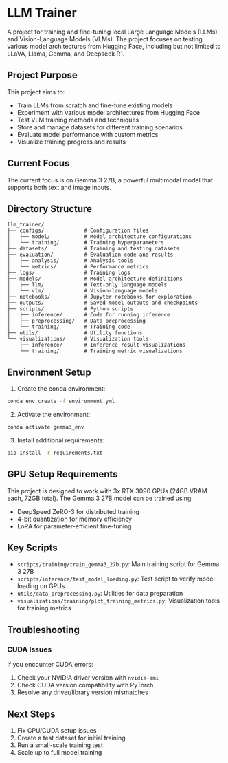 # LLM Trainer

A project for training and fine-tuning local Large Language Models (LLMs) and Vision-Language Models (VLMs). The project focuses on testing various model architectures from Hugging Face, including but not limited to LLaVA, Llama, Gemma, and Deepseek R1.

## Project Purpose

This project aims to:
- Train LLMs from scratch and fine-tune existing models
- Experiment with various model architectures from Hugging Face
- Test VLM training methods and techniques
- Store and manage datasets for different training scenarios
- Evaluate model performance with custom metrics
- Visualize training progress and results

## Current Focus

The current focus is on Gemma 3 27B, a powerful multimodal model that supports both text and image inputs.

## Directory Structure

```
llm_trainer/
├── configs/             # Configuration files
│   ├── model/           # Model architecture configurations
│   └── training/        # Training hyperparameters
├── datasets/            # Training and testing datasets
├── evaluation/          # Evaluation code and results
│   ├── analysis/        # Analysis tools
│   └── metrics/         # Performance metrics
├── logs/                # Training logs
├── models/              # Model architecture definitions
│   ├── llm/             # Text-only language models
│   └── vlm/             # Vision-language models
├── notebooks/           # Jupyter notebooks for exploration
├── outputs/             # Saved model outputs and checkpoints
├── scripts/             # Python scripts
│   ├── inference/       # Code for running inference
│   ├── preprocessing/   # Data preprocessing
│   └── training/        # Training code
├── utils/               # Utility functions
└── visualizations/      # Visualization tools
    ├── inference/       # Inference result visualizations
    └── training/        # Training metric visualizations
```

## Environment Setup

1. Create the conda environment:
```bash
conda env create -f environment.yml
```

2. Activate the environment:
```bash
conda activate gemma3_env
```

3. Install additional requirements:
```bash
pip install -r requirements.txt
```

## GPU Setup Requirements

This project is designed to work with 3x RTX 3090 GPUs (24GB VRAM each, 72GB total). The Gemma 3 27B model can be trained using:
- DeepSpeed ZeRO-3 for distributed training
- 4-bit quantization for memory efficiency
- LoRA for parameter-efficient fine-tuning

## Key Scripts

- `scripts/training/train_gemma3_27b.py`: Main training script for Gemma 3 27B
- `scripts/inference/test_model_loading.py`: Test script to verify model loading on GPUs
- `utils/data_preprocessing.py`: Utilities for data preparation
- `visualizations/training/plot_training_metrics.py`: Visualization tools for training metrics

## Troubleshooting

### CUDA Issues

If you encounter CUDA errors:
1. Check your NVIDIA driver version with `nvidia-smi`
2. Check CUDA version compatibility with PyTorch
3. Resolve any driver/library version mismatches

## Next Steps

1. Fix GPU/CUDA setup issues
2. Create a test dataset for initial training
3. Run a small-scale training test
4. Scale up to full model training